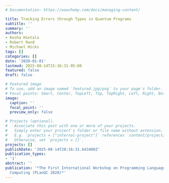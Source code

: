 ```yaml
---
# Documentation: https://wowchemy.com/docs/managing-content/

title: Tracking Errors through Types in Quantum Programs
subtitle: ''
summary: ''
authors:
- Kesha Hietala
- Robert Rand
- Michael Hicks
tags: []
categories: []
date: '2020-01-01'
lastmod: 2025-08-14T15:16:31-05:00
featured: false
draft: false

# Featured image
# To use, add an image named `featured.jpg/png` to your page's folder.
# Focal points: Smart, Center, TopLeft, Top, TopRight, Left, Right, BottomLeft, Bottom, BottomRight.
image:
  caption: ''
  focal_point: ''
  preview_only: false

# Projects (optional).
#   Associate this post with one or more of your projects.
#   Simply enter your project's folder or file name without extension.
#   E.g. `projects = ["internal-project"]` references `content/project/deep-learning/index.md`.
#   Otherwise, set `projects = []`.
projects: []
publishDate: '2025-08-14T20:16:31.643400Z'
publication_types:
- '1'
abstract: ''
publication: '*The First International Workshop on Programming Languages for Quantum
  Computing (PLanQC 2020)*'
---
```


